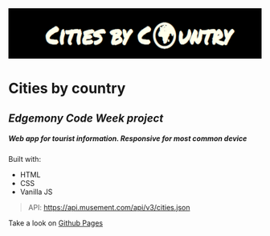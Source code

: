 <img src="./images/title.png" width="100%" height="100" >

# Cities by country
## _Edgemony Code Week project_  
##### Web app for tourist information. Responsive for most common device


Built with:
* HTML
* CSS
* Vanilla JS 

> API: https://api.musement.com/api/v3/cities.json

Take a look on [Github Pages](https://agnesespinella.github.io/Cities-by-Country/)
